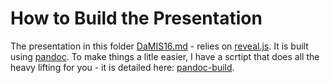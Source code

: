 # How to Build the Presentation

The presentation in this folder [DaMIS16.md](./DaMIS16.md) - relies on [reveal.js](https://github.com/hakimel/reveal.js/). It is built using [pandoc](http://pandoc.org/). To make things a litle easier, I have a scrtipt that does all the heavy lifting for you - it is detailed here: [pandoc-build](https://github.com/glowkeeper/pandoc-build).
